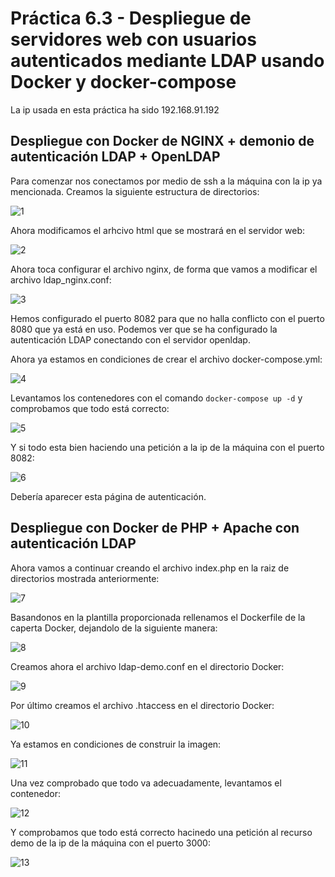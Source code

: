 # Práctica 6.3 - Despliegue de servidores web con usuarios autenticados mediante LDAP usando Docker y docker-compose

La ip usada en esta práctica ha sido 192.168.91.192

## Despliegue con Docker de NGINX + demonio de autenticación LDAP + OpenLDAP

Para comenzar nos conectamos por medio de ssh a la máquina con la ip ya mencionada. Creamos la siguiente estructura de directorios:

![1](includes/imagenes/1.png)

Ahora modificamos el arhcivo html que se mostrará en el servidor web:

![2](includes/imagenes/2.png)

Ahora toca configurar el archivo nginx, de forma que vamos a modificar el archivo ldap_nginx.conf:

![3](includes/imagenes/3.png)

Hemos configurado el puerto 8082 para que no halla conflicto con el puerto 8080 que ya está en uso. Podemos ver que se ha configurado la autenticación LDAP conectando con 
el servidor openldap.

Ahora ya estamos en condiciones de crear el archivo docker-compose.yml:

![4](includes/imagenes/4.png)

Levantamos los contenedores con el comando `docker-compose up -d` y comprobamos que todo está correcto:

![5](includes/imagenes/5.png)

Y si todo esta bien haciendo una petición a la ip de la máquina con el puerto 8082:

![6](includes/imagenes/6.png)

Debería aparecer esta página de autenticación.

## Despliegue con Docker de PHP + Apache con autenticación LDAP

Ahora vamos a continuar creando el archivo index.php en la raiz de directorios mostrada anteriormente:

![7](includes/imagenes/7.png)

Basandonos en la plantilla proporcionada rellenamos el Dockerfile de la caperta Docker, dejandolo de la siguiente manera:

![8](includes/imagenes/8.png)

Creamos ahora el archivo ldap-demo.conf en el directorio Docker:

![9](includes/imagenes/9.png)

Por último creamos el archivo .htaccess en el directorio Docker:

![10](includes/imagenes/10.png)

Ya estamos en condiciones de construir la imagen: 

![11](includes/imagenes/11.png)

Una vez comprobado que todo va adecuadamente, levantamos el contenedor:

![12](includes/imagenes/12.png)

Y comprobamos que todo está correcto hacinedo una petición al recurso demo de la ip de la máquina con el puerto 3000:

![13](includes/imagenes/13.png)